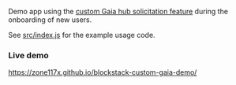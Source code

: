 
Demo app using the [custom Gaia hub solicitation feature](https://docs.blockstack.org/storage/hello-hub-choice.html#how-to-recommend-a-gaia-hub-url-for-new-users) during the onboarding of new users. 

See [src/index.js](src/index.js) for the example usage code. 



### Live demo
https://zone117x.github.io/blockstack-custom-gaia-demo/
